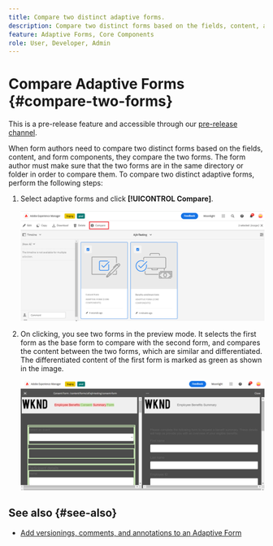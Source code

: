 ```yaml
---
title: Compare two distinct adaptive forms.
description: Compare two distinct forms based on the fields, content, and form components.
feature: Adaptive Forms, Core Components
role: User, Developer, Admin
---
```

# Compare Adaptive Forms {#compare-two-forms}

<span class="preview"> This is a pre-release feature and accessible through our [pre-release channel](https://experienceleague.adobe.com/docs/experience-manager-cloud-service/content/release-notes/prerelease.html#new-features). </span>

When form authors need to compare two distinct forms based on the fields, content, and form components, they compare the two forms. The form author must make sure that the two forms are in the same directory or folder in order to compare them. To compare two distinct adaptive forms, perform the following steps:

1. Select adaptive forms and click **[!UICONTROL Compare]**.

   ![Compare adaptive forms](/help/forms/using/assets/compare-two-forms.png)
   
1. On clicking, you see two forms in the preview mode. It selects the first form as the base form to compare with the second form, and compares the content between the two forms, which are similar and differentiated. The differentiated content of the first form is marked as green as shown in the image.

   ![Compared forms](/help/forms/using/assets/compared-forms.png)

## See also {#see-also}

* [Add versionings, comments, and annotations to an Adaptive Form](/help/forms/using/add-versioning-reviews-comments.md)